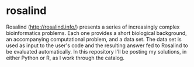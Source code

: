 # rosalind

Rosalind (http://rosalind.info/) presents a series of increasingly complex bioinformatics problems. Each one provides a short biological background, an accompanying computational problem, and a data set. The data set is used as input to the user's code and the resulting answer fed to Rosalind to be evaluated automatically. In this repository I'll be posting my solutions, in either Python or R, as I work through the catalog. 
